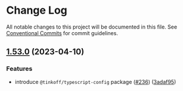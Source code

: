 # Change Log

All notable changes to this project will be documented in this file.
See [Conventional Commits](https://conventionalcommits.org) for commit guidelines.

## [1.53.0](https://github.com/Tinkoff/linters/compare/v1.52.1...v1.53.0) (2023-04-10)


### Features

* introduce `@tinkoff/typescript-config` package ([#236](https://github.com/Tinkoff/linters/issues/236)) ([3adaf95](https://github.com/Tinkoff/linters/commit/3adaf95f22a082e9f89f9cf3f1828c86b28a40ac))
